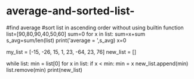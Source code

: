 # average-and-sorted-list-
#find average #sort list in ascending order without using builtin function
list=[90,80,90,40,50,60]
sum=0
for x in list:
    sum=x+sum
s_avg=sum/len(list)
print('average = ',s_avg)
x=0

my_list = [-15, -26, 15, 1, 23, -64, 23, 76]
new_list = []

while list:
    min = list[0]
    for x in list:
        if x < min:
            min = x
    new_list.append(min)
    list.remove(min)
print(new_list)
